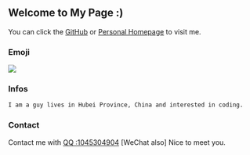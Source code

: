 ## Welcome to My Page :)

You can click the [GitHub](https://github.com/yin89/) or [Personal Homepage](https://tamade.top) to visit me.

### Emoji

![](https://i.ibb.co/yRyCX7L/5540e3f50d87832b.gif)

### Infos

```markdown
I am a guy lives in Hubei Province, China and interested in coding.
```

### Contact


Contact me with [QQ :1045304904](http://wpa.qq.com/msgrd?v=3&uin=1045304904&site=qq&menu=yes) [WeChat also]
Nice to meet you.


